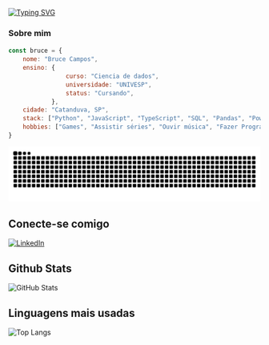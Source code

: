 

[![Typing SVG](https://readme-typing-svg.demolab.com?font=Fira+Code&pause=1000&width=435&lines=Oi%2C+meu+nome+%C3%A9+Bruce+;Bem+vindo+ao+meu+perfil+do+GitHub+%3AD)](https://git.io/typing-svg)
### Sobre mim
```javascript
const bruce = {
    nome: "Bruce Campos",
    ensino: {
                curso: "Ciencia de dados",
                universidade: "UNIVESP",
                status: "Cursando",
            },
    cidade: "Catanduva, SP",
    stack: ["Python", "JavaScript", "TypeScript", "SQL", "Pandas", "PowerBI", "React"],
    hobbies: ["Games", "Assistir séries", "Ouvir música", "Fazer Programas "]
}
```

![Snake animation](https://raw.githubusercontent.com/BruceCampos/BruceCampos/output/github-contribution-grid-snake-p.svg)



## Conecte-se comigo
[![LinkedIn](https://img.shields.io/badge/LinkedIn-000?style=for-the-badge&logo=linkedin&logoColor=0E76A8)](https://www.linkedin.com/in/brucecamposnh/)


## Github Stats
![GitHub Stats](https://github-readme-stats.vercel.app/api?username=BruceCampos&&theme=codeSTACKr&show_icons=true)




## Linguagens mais usadas
![Top Langs](https://github-readme-stats-git-masterrstaa-rickstaa.vercel.app/api/top-langs/?username=BruceCampos&theme=codeSTACKr&show_icons=true)


